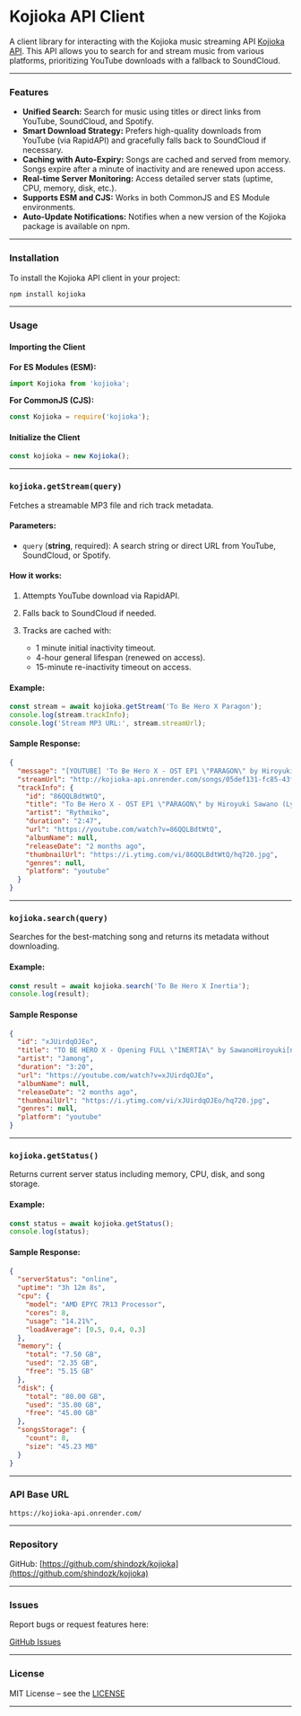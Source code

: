 # Kojioka API Client

A client library for interacting with the Kojioka music streaming API [Kojioka API](https://kojioka-api.onrender.com/). This API allows you to search for and stream music from various platforms, prioritizing YouTube downloads with a fallback to SoundCloud.

---

### Features

* **Unified Search:** Search for music using titles or direct links from YouTube, SoundCloud, and Spotify.
* **Smart Download Strategy:** Prefers high-quality downloads from YouTube (via RapidAPI) and gracefully falls back to SoundCloud if necessary.
* **Caching with Auto-Expiry:** Songs are cached and served from memory. Songs expire after a minute of inactivity and are renewed upon access.
* **Real-time Server Monitoring:** Access detailed server stats (uptime, CPU, memory, disk, etc.).
* **Supports ESM and CJS:** Works in both CommonJS and ES Module environments.
* **Auto-Update Notifications:** Notifies when a new version of the Kojioka package is available on npm.

---

### Installation

To install the Kojioka API client in your project:

```bash
npm install kojioka
````

---

### Usage

#### Importing the Client

**For ES Modules (ESM):**

```js
import Kojioka from 'kojioka';
```

**For CommonJS (CJS):**

```js
const Kojioka = require('kojioka');
```

#### Initialize the Client

```js
const kojioka = new Kojioka();
```

---

### `kojioka.getStream(query)`

Fetches a streamable MP3 file and rich track metadata.

#### Parameters:

* `query` (**string**, required): A search string or direct URL from YouTube, SoundCloud, or Spotify.

#### How it works:

1. Attempts YouTube download via RapidAPI.
2. Falls back to SoundCloud if needed.
3. Tracks are cached with:

   * 1 minute initial inactivity timeout.
   * 4-hour general lifespan (renewed on access).
   * 15-minute re-inactivity timeout on access.

#### Example:

```js
const stream = await kojioka.getStream('To Be Hero X Paragon');
console.log(stream.trackInfo);
console.log('Stream MP3 URL:', stream.streamUrl);
```

#### Sample Response:

```json
{
  "message": "[YOUTUBE] 'To Be Hero X - OST EP1 \"PARAGON\" by Hiroyuki Sawano (Lyrics)' downloaded. Access within 1 minute.",
  "streamUrl": "http://kojioka-api.onrender.com/songs/05def131-fc85-43f8-9011-b4238fc981c5.mp3",
  "trackInfo": {
    "id": "86QQLBdtWtQ",
    "title": "To Be Hero X - OST EP1 \"PARAGON\" by Hiroyuki Sawano (Lyrics)",
    "artist": "Rythmiko",
    "duration": "2:47",
    "url": "https://youtube.com/watch?v=86QQLBdtWtQ",
    "albumName": null,
    "releaseDate": "2 months ago",
    "thumbnailUrl": "https://i.ytimg.com/vi/86QQLBdtWtQ/hq720.jpg",
    "genres": null,
    "platform": "youtube"
  }
}
```

---

### `kojioka.search(query)`

Searches for the best-matching song and returns its metadata without downloading.

#### Example:

```js
const result = await kojioka.search('To Be Hero X Inertia');
console.log(result);
```

#### Sample Response

```json
{
  "id": "xJUirdqOJEo",
  "title": "TO BE HERO X - Opening FULL \"INERTIA\" by SawanoHiroyuki[nZk]:Rei (Lyrics)",
  "artist": "Jamong",
  "duration": "3:20",
  "url": "https://youtube.com/watch?v=xJUirdqOJEo",
  "albumName": null,
  "releaseDate": "2 months ago",
  "thumbnailUrl": "https://i.ytimg.com/vi/xJUirdqOJEo/hq720.jpg",
  "genres": null,
  "platform": "youtube"
}
```

---

### `kojioka.getStatus()`

Returns current server status including memory, CPU, disk, and song storage.

#### Example:

```js
const status = await kojioka.getStatus();
console.log(status);
```

#### Sample Response:

```json
{
  "serverStatus": "online",
  "uptime": "3h 12m 8s",
  "cpu": {
    "model": "AMD EPYC 7R13 Processor",
    "cores": 8,
    "usage": "14.21%",
    "loadAverage": [0.5, 0.4, 0.3]
  },
  "memory": {
    "total": "7.50 GB",
    "used": "2.35 GB",
    "free": "5.15 GB"
  },
  "disk": {
    "total": "80.00 GB",
    "used": "35.00 GB",
    "free": "45.00 GB"
  },
  "songsStorage": {
    "count": 8,
    "size": "45.23 MB"
  }
}
```

---

### API Base URL

`https://kojioka-api.onrender.com/`

---

### Repository

GitHub: [https://github.com/shindozk/kojioka](https://github.com/shindozk/kojioka)

---

### Issues

Report bugs or request features here:

[GitHub Issues](https://github.com/shindozk/kojioka/issues)

---

### License

MIT License – see the [LICENSE](https://www.google.com/search?q=MIT-LICENSE)

---
